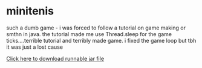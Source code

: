 # minitenis
such a dumb game - i was forced to follow a tutorial on game making or smthn in java. the tutorial made me use Thread.sleep for the game ticks....terrible tutorial and terribly made game. i fixed the game loop but tbh it was just a lost cause


<a href="https://github.com/Incandescent-Turtle/minitenis/raw/main/Mini_Tennis.jar">Click here to download runnable jar file</a>
